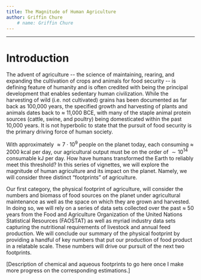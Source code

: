 ```yaml
---
title: The Magnitude of Human Agriculture
author: Griffin Chure
    # name: Griffin Chure
---
```


---

# Introduction 

The advent of agriculture -- the science of maintaining, rearing, and
expanding the cultivation of crops and animals for food security -- is
defining feature of humanity and is often credited with being the principal
development that enables sedentary human civilization. While the harvesting
of wild (i.e. not cultivated) grains has been documented as far back as
100,000 years, the specified growth and harvesting of plants and animals
dates back to $\approx$ 11,000 BCE, with many of the staple animal protein sources
(cattle, swine, and poultry) being domesticated within the past 10,000 years.
It is not hyperbolic to state that the pursuit of food security is the
primary driving force of human society.

With approximately $\approx 7\cdot10^9$ people on the planet today, each
consuming $\approx$ 2000 kcal per day, our agricultural output must be on the order
of $\sim 10^{14}$ consumable kJ per day. How have humans transformed the Earth to
reliably meet this threshold? In this series of vignettes, we will explore
the magnitude of human agriculture and its impact on the planet. Namely, we
will consider three distinct “footprints” of agriculture.

Our first category, the physical footprint of agriculture, will consider the
numbers and biomass of food sources on the planet under agricultural
maintenance as well as the space on which they are grown and harvested. In
doing so, we will rely on a series of data sets collected over the past
$\approx$ 50
years from the Food and Agriculture Organization of the United Nations
Statistical Resources (FAOSTAT) as well as myriad industry data sets
capturing the nutritional requirements of livestock and annual feed
production. We will conclude our summary of the physical footprint by
providing a handful of key numbers that put our production of food product
in a relatable scale. These numbers will drive our pursuit of the next two
footprints.

[Description of chemical and aqueous footprints to go here once I make more
progress on the corresponding estimations.]


